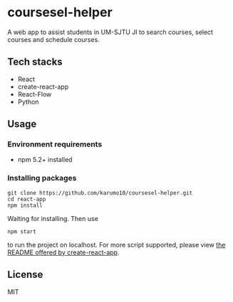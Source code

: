 # coursesel-helper
A web app to assist students in UM-SJTU JI to search courses, select courses and schedule courses.

## Tech stacks
+ React
+ create-react-app
+ React-Flow
+ Python

## Usage
### Environment requirements
+ npm 5.2+ installed

### Installing packages
```
git clone https://github.com/karumo10/coursesel-helper.git
cd react-app
npm install
```
Waiting for installing. Then use
```
npm start
```
to run the project on localhost. For more script supported, please view [the README offered by create-react-app](./react-app/README.md).

## License
MIT
